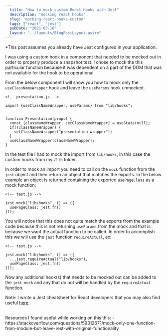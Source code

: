 ```yaml
---
  title: "How to mock custom React Hooks with Jest"
  description: "mocking react hooks"
  slug: 'mocking-react-hooks-custom'
  tags: ["react", "jest"]
  pubDate: "2021-03-16"
  layout: "../layouts/BlogPostLayout.astro"
---
```


*This post assumes you already have Jest configured in your application.

I was using a custom hook in a component that needed to be mocked out in order to properly produce a snapshot test. I chose to mock the this particular function because it was dependent on a part of the DOM that was not available for the hook to be operational.

From the below component I will show you how to mock only the `useClassNameWrapper` hook and leave the `useParams` hook unmocked.
```
<!-- presentation.js -->

import {useClassNameWrapper, useParams} from "lib/hooks";


function Presentation(props) {
  const [classNameWrapper, setClassNameWrapper] = useState(null);
  if(!classNameWrapper) {
    setClassNameWrapper("presentation-wrapper");
  }
  useClassNameWrapper(classNameWrapper);
}
```

In the test file I had to mock the import from `lib/hooks`, in this case the custom hooks from my `/lib` folder.

In order to mock an import you need to call on the `mock` function from the `jest` object and then return an object that matches the exports. In the below example an object is returned containing the exported `usePageClass` as a mock function:
```
<!-- test.js -->

jest.mock("lib/hooks", () => ({
  usePageClass: jest.fn()
}));
```

You will notice that this does not quite match the exports from the example code because this is not returning `useParams` from the mock and that is because we want the actual function to be called. In order to accomplish this we will use the `jest` function `requireActual`, ex:
```
<!-- test.js -->

jest.mock("lib/hooks", () => ({
  ...jest.requireActual("lib/hooks"),
  usePageClass: jest.fn()
}));
```

Now any additional hook(s) that needs to be mocked out can be added to the `jest.mock` and any that do not will be handled by the `requireActual` function.

Note: I wrote a Jest cheatsheet for React developers that you may also find useful [here](https://www.devdecks.io/2021-jest-testing-cheatsheet). 

<br />
Resources I found useful while working on this this:
- https://stackoverflow.com/questions/59312671/mock-only-one-function-from-module-but-leave-rest-with-original-functionality



